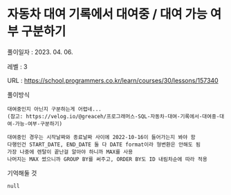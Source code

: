 # 자동차 대여 기록에서 대여중 / 대여 가능 여부 구분하기
풀이일자 : 2023. 04. 06.  
    
레벨 : 3    

URL : https://school.programmers.co.kr/learn/courses/30/lessons/157340
    
풀이방식    

    대여중인지 아닌지 구분하는게 어렵네...
    (참고: https://velog.io/@greaceh/프로그래머스-SQL-자동차-대여-기록에서-대여중-대여-가능-여부-구분하기)

    대여중인 경우는 시작날짜와 종료날짜 사이에 2022-10-16이 들어가는지 봐야 함
    다행인건 START_DATE, END_DATE 둘 다 DATE format이라 형변환은 안해도 됨
    가장 나중에 렌탈이 끝난걸 알아야 하니까 MAX를 사용
    나머지는 MAX 썼으니까 GROUP BY를 써주고, ORDER BY도 ID 내림차순에 따라 적용

기억해둘 것  
    
    null